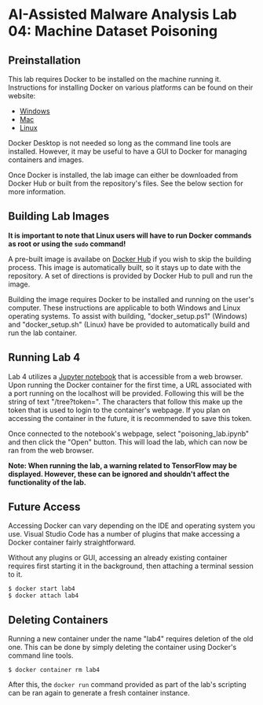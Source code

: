 # AI-Assisted Malware Analysis Lab 04: Machine Dataset Poisoning

## Preinstallation
This lab requires Docker to be installed on the machine running it. Instructions for installing Docker on various
platforms can be found on their website:
- [Windows](https://docs.docker.com/desktop/install/windows-install/)
- [Mac](https://docs.docker.com/desktop/install/mac-install/)
- [Linux](https://docs.docker.com/desktop/install/linux-install/)

Docker Desktop is not needed so long as the command line tools are installed. However, it may be useful to have a GUI
to Docker for managing containers and images.

Once Docker is installed, the lab image can either be downloaded from Docker Hub or built from the repository's files.
See the below section for more information.


## Building Lab Images
**It is important to note that Linux users will have to run Docker commands as root or using the `sudo` command!**

A pre-built image is availabe on [Docker Hub](https://hub.docker.com/r/abcyslab/aama_lab04) if you wish to skip the
building process. This image is automatically built, so it stays up to date with the repository. A set of directions is
provided by Docker Hub to pull and run the image.

Building the image requires Docker to be installed and running on the user's computer. These instructions are
applicable to both Windows and Linux operating systems. To assist with building, "docker_setup.ps1" (Windows) and
"docker_setup.sh" (Linux) have be provided to automatically build and run the lab container.


## Running Lab 4
Lab 4 utilizes a [Jupyter notebook](https://jupyter-notebook.readthedocs.io/en/latest/notebook.html) that is accessible
from a web browser. Upon running the Docker container for the first time, a URL associated with a port running on the
localhost will be provided. Following this will be the string of text "/tree?token=". The characters that follow this
make up the token that is used to login to the container's webpage. If you plan on accessing the container in the
future, it is recommended to save this token.

Once connected to the notebook's webpage, select "poisoning_lab.ipynb" and then click the "Open" button. This will load
the lab, which can now be ran from the web browser.

**Note: When running the lab, a warning related to TensorFlow may be displayed. However, these can be ignored and
shouldn't affect the functionality of the lab.**


## Future Access
Accessing Docker can vary depending on the IDE and operating system you use. Visual Studio Code has a number of plugins
that make accessing a Docker container fairly straightforward.

Without any plugins or GUI, accessing an already existing container requires first starting it in the background, then
attaching a terminal session to it.

```
$ docker start lab4
$ docker attach lab4
```


## Deleting Containers
Running a new container under the name "lab4" requires deletion of the old one. This can be done by simply deleting the
container using Docker's command line tools.

```
$ docker container rm lab4
```

After this, the `docker run` command provided as part of the lab's scripting can be ran again to generate a fresh
container instance.
